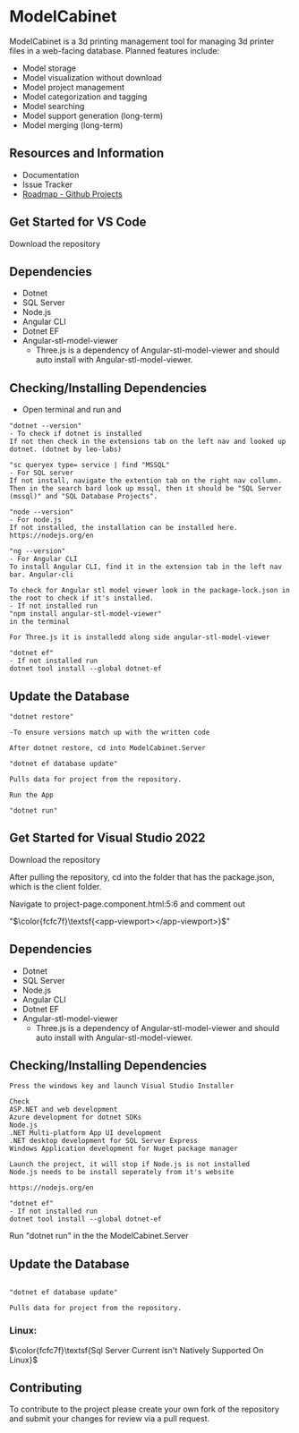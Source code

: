 # ModelCabinet
ModelCabinet is a 3d printing management tool for managing 3d printer files in a web-facing database. Planned features include:
- Model storage
- Model visualization without download
- Model project management
- Model categorization and tagging
- Model searching
- Model support generation (long-term)
- Model merging (long-term)

## **Resources and Information**
- Documentation
- Issue Tracker
- [Roadmap - Github Projects](https://github.com/orgs/CCAppDevs/projects/2)

## **Get Started for VS Code**
Download the repository

## **Dependencies**
- Dotnet
- SQL Server
- Node.js
- Angular CLI
- Dotnet EF
- Angular-stl-model-viewer
    - Three.js is a dependency of Angular-stl-model-viewer and should auto install with Angular-stl-model-viewer.

## **Checking/Installing Dependencies**

- Open terminal and run and 
```
"dotnet --version"
- To check if dotnet is installed
If not then check in the extensions tab on the left nav and looked up dotnet. (dotnet by leo-labs)

"sc queryex type= service | find "MSSQL"
- For SQL server
If not install, navigate the extention tab on the right nav collumn. Then in the search bard look up mssql, then it should be "SQL Server (mssql)" and "SQL Database Projects".

"node --version"
- For node.js
If not installed, the installation can be installed here. 
https://nodejs.org/en

"ng --version"
- For Angular CLI
To install Angular CLI, find it in the extension tab in the left nav bar. Angular-cli

To check for Angular stl model viewer look in the package-lock.json in the root to check if it's installed.
- If not installed run
"npm install angular-stl-model-viewer"
in the terminal

For Three.js it is installedd along side angular-stl-model-viewer

"dotnet ef"
- If not installed run 
dotnet tool install --global dotnet-ef
```

## **Update the Database**
```
"dotnet restore"

-To ensure versions match up with the written code

After dotnet restore, cd into ModelCabinet.Server

"dotnet ef database update"

Pulls data for project from the repository.

Run the App

"dotnet run"

```

## **Get Started for Visual Studio 2022**

Download the repository

After pulling the repository, cd into the folder that has the package.json, which is the client folder.

Navigate to project-page.component.html:5:6 and comment out

 "$`\color{fcfc7f}\textsf{<app-viewport></app-viewport>}`$"

## **Dependencies**
- Dotnet
- SQL Server
- Node.js
- Angular CLI
- Dotnet EF
- Angular-stl-model-viewer
    - Three.js is a dependency of Angular-stl-model-viewer and should auto install with Angular-stl-model-viewer.

## **Checking/Installing Dependencies**

```
Press the windows key and launch Visual Studio Installer

Check
ASP.NET and web development
Azure development for dotnet SDKs
Node.js
.NET Multi-platform App UI development
.NET desktop development for SQL Server Express
Windows Application development for Nuget package manager

Launch the project, it will stop if Node.js is not installed
Node.js needs to be install seperately from it's website

https://nodejs.org/en

"dotnet ef"
- If not installed run 
dotnet tool install --global dotnet-ef
```

Run "dotnet run" in the the ModelCabinet.Server

## **Update the Database**
```

"dotnet ef database update"

Pulls data for project from the repository.

```

### Linux:

$`\color{fcfc7f}\textsf{Sql Server Current isn't Natively Supported On Linux}`$

## **Contributing**
To contribute to the project please create your own fork of the repository and submit your changes for review via a pull request.

